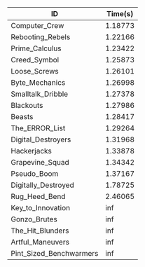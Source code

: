 |ID|Time(s)|
|-|-|
|Computer_Crew|1.18773|
|Rebooting_Rebels|1.22166|
|Prime_Calculus|1.23422|
|Creed_Symbol|1.25873|
|Loose_Screws|1.26101|
|Byte_Mechanics|1.26998|
|Smalltalk_Dribble|1.27378|
|Blackouts|1.27986|
|Beasts|1.28417|
|The_ERROR_List|1.29264|
|Digital_Destroyers|1.31968|
|Hackerjacks|1.33878|
|Grapevine_Squad|1.34342|
|Pseudo_Boom|1.37167|
|Digitally_Destroyed|1.78725|
|Rug_Heed_Bend|2.46065|
|Key_to_Innovation|inf|
|Gonzo_Brutes|inf|
|The_Hit_Blunders|inf|
|Artful_Maneuvers|inf|
|Pint_Sized_Benchwarmers|inf|

